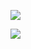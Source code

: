 ![](https://www.nta.go.jp/tmp/c775e668-2fcc-4bdf-9c9a-877957998c20/images/7eab8a5df2115ba1ff56698cbeddaf655dcf1cbd741323067bdc236a342b9f6d.jpg)

![](https://www.nta.go.jp/tmp/c775e668-2fcc-4bdf-9c9a-877957998c20/images/e3ac118d92da663b924694053dbd9cb63d6004f390c2f19b4c3e1fa735a157e5.jpg)